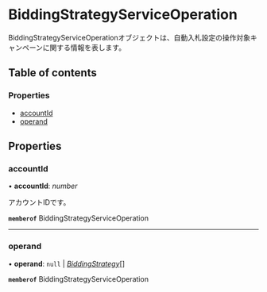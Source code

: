 # BiddingStrategyServiceOperation


<div lang=\"ja\">BiddingStrategyServiceOperationオブジェクトは、自動入札設定の操作対象キャンペーンに関する情報を表します。</div> 

## Table of contents

### Properties

- [accountId](biddingstrategyserviceoperation.md#accountid)
- [operand](biddingstrategyserviceoperation.md#operand)

## Properties

### accountId

• **accountId**: *number*

<div lang=\"ja\">アカウントIDです。</div> 

**`memberof`** BiddingStrategyServiceOperation

___

### operand

• **operand**: ``null`` \| [*BiddingStrategy*](biddingstrategy.md)[]

**`memberof`** BiddingStrategyServiceOperation
